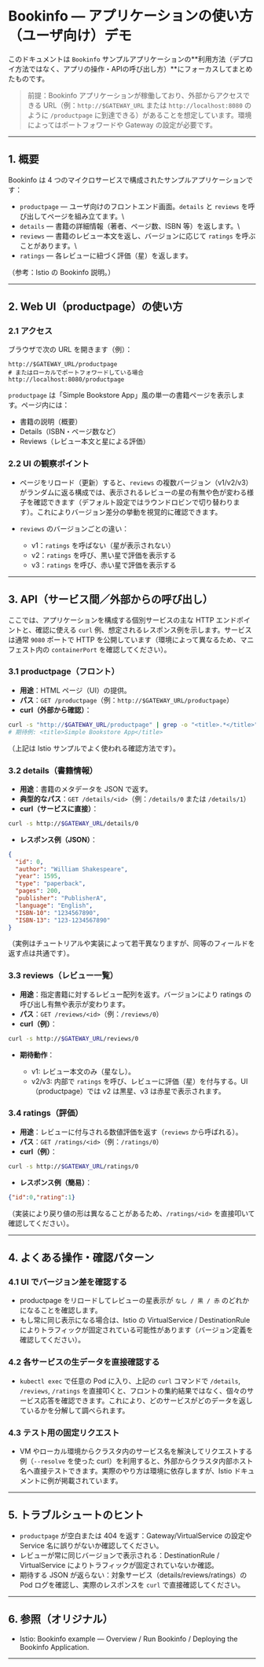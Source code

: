 # Bookinfo — アプリケーションの使い方（ユーザ向け）デモ

このドキュメントは `Bookinfo` サンプルアプリケーションの**利用方法（デプロイ方法ではなく、アプリの操作・APIの呼び出し方）**にフォーカスしてまとめたものです。

> 前提：Bookinfo アプリケーションが稼働しており、外部からアクセスできる URL（例：`http://$GATEWAY_URL` または `http://localhost:8080` のように `/productpage` に到達できる）があることを想定しています。環境によってはポートフォワードや Gateway の設定が必要です。

---

## 1. 概要

Bookinfo は 4 つのマイクロサービスで構成されたサンプルアプリケーションです：

* `productpage` — ユーザ向けのフロントエンド画面。`details` と `reviews` を呼び出してページを組み立てます。\
* `details` — 書籍の詳細情報（著者、ページ数、ISBN 等）を返します。\
* `reviews` — 書籍のレビュー本文を返し、バージョンに応じて `ratings` を呼ぶことがあります。\
* `ratings` — 各レビューに紐づく評価（星）を返します。

（参考：Istio の Bookinfo 説明。）

---

## 2. Web UI（productpage）の使い方

### 2.1 アクセス

ブラウザで次の URL を開きます（例）：

```
http://$GATEWAY_URL/productpage
# またはローカルでポートフォワードしている場合
http://localhost:8080/productpage
```

`productpage` は「Simple Bookstore App」風の単一の書籍ページを表示します。ページ内には：

* 書籍の説明（概要）
* Details（ISBN・ページ数など）
* Reviews（レビュー本文と星による評価）

### 2.2 UI の観察ポイント

* ページをリロード（更新）すると、`reviews` の複数バージョン（v1/v2/v3）がランダムに返る構成では、表示されるレビューの星の有無や色が変わる様子を確認できます（デフォルト設定ではラウンドロビンで切り替わります）。これによりバージョン差分の挙動を視覚的に確認できます。

* `reviews` のバージョンごとの違い：

  * v1：`ratings` を呼ばない（星が表示されない）
  * v2：`ratings` を呼び、黒い星で評価を表示する
  * v3：`ratings` を呼び、赤い星で評価を表示する

---

## 3. API（サービス間／外部からの呼び出し）

ここでは、アプリケーションを構成する個別サービスの主な HTTP エンドポイントと、確認に使える `curl` 例、想定されるレスポンス例を示します。サービスは通常 `9080` ポートで HTTP を公開しています（環境によって異なるため、マニフェスト内の `containerPort` を確認してください）。

### 3.1 productpage（フロント）

* **用途**：HTML ページ（UI）の提供。
* **パス**：`GET /productpage`（例：`http://$GATEWAY_URL/productpage`）
* **curl（外部から確認）**：

```bash
curl -s "http://$GATEWAY_URL/productpage" | grep -o "<title>.*</title>"
# 期待例: <title>Simple Bookstore App</title>
```

（上記は Istio サンプルでよく使われる確認方法です）。

### 3.2 details（書籍情報）

* **用途**：書籍のメタデータを JSON で返す。
* **典型的なパス**：`GET /details/<id>`（例：`/details/0` または `/details/1`）
* **curl（サービスに直接）**：

```bash
curl -s http://$GATEWAY_URL/details/0
```

* **レスポンス例（JSON）**：

```json
{
  "id": 0,
  "author": "William Shakespeare",
  "year": 1595,
  "type": "paperback",
  "pages": 200,
  "publisher": "PublisherA",
  "language": "English",
  "ISBN-10": "1234567890",
  "ISBN-13": "123-1234567890"
}
```

（実例はチュートリアルや実装によって若干異なりますが、同等のフィールドを返す点は共通です）。

### 3.3 reviews（レビュー一覧）

* **用途**：指定書籍に対するレビュー配列を返す。バージョンにより ratings の呼び出し有無や表示が変わります。
* **パス**：`GET /reviews/<id>`（例：`/reviews/0`）
* **curl（例）**：

```bash
curl -s http://$GATEWAY_URL/reviews/0
```

* **期待動作**：

  * v1: レビュー本文のみ（星なし）。
  * v2/v3: 内部で `ratings` を呼び、レビューに評価（星）を付与する。UI（productpage）では v2 は黒星、v3 は赤星で表示されます。

### 3.4 ratings（評価）

* **用途**：レビューに付与される数値評価を返す（`reviews` から呼ばれる）。
* **パス**：`GET /ratings/<id>`（例：`/ratings/0`）
* **curl（例）**：

```bash
curl -s http://$GATEWAY_URL/ratings/0
```

* **レスポンス例（簡易）**：

```json
{"id":0,"rating":1}
```

（実装により戻り値の形は異なることがあるため、`/ratings/<id>` を直接叩いて確認してください）。

---

## 4. よくある操作・確認パターン

### 4.1 UI でバージョン差を確認する

* productpage をリロードしてレビューの星表示が `なし / 黒 / 赤` のどれかになることを確認します。
* もし常に同じ表示になる場合は、Istio の VirtualService / DestinationRule によりトラフィックが固定されている可能性があります（バージョン定義を確認してください）。

### 4.2 各サービスの生データを直接確認する

* `kubectl exec` で任意の Pod に入り、上記の `curl` コマンドで `/details`, `/reviews`, `/ratings` を直接叩くと、フロントの集約結果ではなく、個々のサービス応答を確認できます。これにより、どのサービスがどのデータを返しているかを分解して調べられます。

### 4.3 テスト用の固定リクエスト

* VM やローカル環境からクラスタ内のサービス名を解決してリクエストする例（`--resolve` を使った curl）を利用すると、外部からクラスタ内部ホスト名へ直接テストできます。実際のやり方は環境に依存しますが、Istio ドキュメントに例が掲載されています。

---

## 5. トラブルシュートのヒント

* `productpage` が空白または 404 を返す：Gateway/VirtualService の設定や Service 名に誤りがないか確認してください。
* レビューが常に同じバージョンで表示される：DestinationRule / VirtualService によりトラフィックが固定されていないか確認。
* 期待する JSON が返らない：対象サービス（details/reviews/ratings）の Pod ログを確認し、実際のレスポンスを `curl` で直接確認してください。

---

## 6. 参照（オリジナル）

* Istio: Bookinfo example — Overview / Run Bookinfo / Deploying the Bookinfo Application.

---

